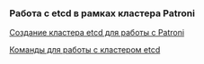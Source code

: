 ### Работа с etcd в рамках кластера Patroni 

[Создание кластера etcd для работы с Patroni](https://github.com/Aleksey-10081967/Postgresql-study/tree/main/work_etcd/create_cl_etcd)

[Команды для работы с кластером etcd](https://github.com/Aleksey-10081967/Postgresql-study/tree/main/work_etcd/query)
